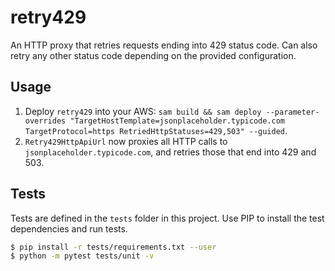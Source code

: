 # retry429

An HTTP proxy that retries requests ending into 429 status code.
Can also retry any other status code depending on the provided configuration.

## Usage

1. Deploy `retry429` into your AWS:
   `sam build && sam deploy --parameter-overrides "TargetHostTemplate=jsonplaceholder.typicode.com TargetProtocol=https RetriedHttpStatuses=429,503" --guided`.
2. `Retry429HttpApiUrl` now proxies all HTTP calls to `jsonplaceholder.typicode.com`, and retries those that end into 429 and 503.

## Tests

Tests are defined in the `tests` folder in this project. Use PIP to install the test dependencies and run tests.

```bash
$ pip install -r tests/requirements.txt --user
$ python -m pytest tests/unit -v
```